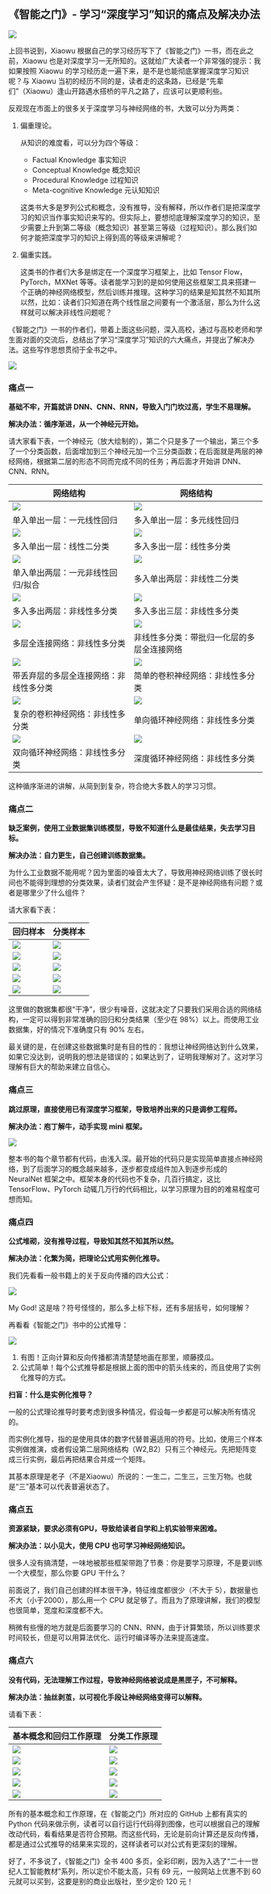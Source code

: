 
## 《智能之门》- 学习“深度学习”知识的痛点及解决办法

<img src="./img/cover.png"/>

上回书说到，Xiaowu 根据自己的学习经历写下了《智能之门》一书，而在此之前，Xiaowu 也是对深度学习一无所知的。这就给广大读者一个非常强的提示：我如果按照 Xiaowu 的学习经历走一遍下来，是不是也能彻底掌握深度学习知识呢？与 Xiaowu 当初的经历不同的是，读者走的这条路，已经是“先辈们”（Xiaowu）逢山开路遇水搭桥的平凡之路了，应该可以更顺利些。

反观现在市面上的很多关于深度学习与神经网络的书，大致可以分为两类：

1. 偏重理论。

    从知识的难度看，可以分为四个等级：
    - Factual Knowledge 事实知识
    - Conceptual Knowledge 概念知识
    - Procedural Knowledge 过程知识
    - Meta-cognitive Knowledge 元认知知识

    这类书大多是罗列公式和概念，没有推导，没有解释，所以作者们是把深度学习的知识当作事实知识来写的。但实际上，要想彻底理解深度学习的知识，至少需要上升到第二等级（概念知识）甚至第三等级（过程知识）。那么我们如何才能把深度学习的知识上得到高的等级来讲解呢？

2. 偏重实践。

    这类书的作者们大多是绑定在一个深度学习框架上，比如 Tensor Flow，PyTorch，MXNet 等等。读者能学习到的是如何使用这些框架工具来搭建一个正确的神经网络模型，然后训练并推理。这种学习的结果是知其然不知其所以然，比如：读者们只知道在两个线性层之间要有一个激活层，那么为什么这样就可以解决非线性问题呢？

《智能之门》一书的作者们，带着上面这些问题，深入高校，通过与高校老师和学生面对面的交流后，总结出了学习“深度学习”知识的六大痛点，并提出了解决办法。这些写作思想贯彻于全书之中。

<img src="img/Slide9.jpg"/>


### 痛点一

**基础不牢，开篇就讲 DNN、CNN、RNN，导致入门门坎过高，学生不易理解。**

**解决办法：循序渐进，从一个神经元开始。**

请大家看下表，一个神经元（放大绘制的），第二个只是多了一个输出，第三个多了一个分类函数，后面增加到三个神经元加一个三分类函数；在后面就是两层的神经网络，根据第二层的形态不同而完成不同的任务；再后面才开始讲 DNN、CNN、RNN。

|网络结构|网络结构|
|--|--|
|<img src="img/setup1.png"/>|<img src="img/setup2.png"/>|
|单入单出一层：一元线性回归|多入单出一层：多元线性回归|
|<img src="img/BinaryClassifierNN.png"/>|<img src="img/MultipleClassifierNN.png"/>|
|多入单出一层：线性二分类|多入多出一层：线性多分类|
|<img src="img/nn.png"/>|<img src="img/xor_nn.png"/>|
|单入单出两层：一元非线性回归/拟合|多入单出两层：非线性二分类|
|<img src="img/nn11.png"/>|<img src="img/nn3.png"/>|
|多入多出两层：非线性多分类|多入多出三层：非线性多分类|
|<img src="img/mnist_net.png"/>|<img src="img/bn_mnist.png"/>|
|多层全连接网络：非线性多分类|非线性多分类：带批归一化层的多层全连接网络|
|<img src="img/dropout_net.png"/>|<img src="img/conv_net.png"/>|
|带丢弃层的多层全连接网络：非线性多分类|简单的卷积神经网络：非线性多分类|
|<img src="img/mnist_net18.png"/>|<img src="img/bptt_simple.png"/>|
|复杂的卷积神经网络：非线性多分类|单向循环神经网络：非线性多分类|
|<img src="img/bi_rnn_net_right.png"/>|<img src="img/deep_rnn_net.png"/>|
|双向循环神经网络：非线性多分类|深度循环神经网络：非线性多分类|

这种循序渐进的讲解，从简到到复杂，符合绝大多数人的学习习惯。


### 痛点二

**缺乏案例，使用工业数据集训练模型，导致不知道什么是最佳结果，失去学习目标。**

**解决办法：自力更生，自己创建训练数据集。**

为什么工业数据不能用呢？因为里面的噪音太大了，导致用神经网络训练了很长时间也不能得到理想的分类效果，读者们就会产生怀疑：是不是神经网络有问题？或者是哪里少了什么组件？

请大家看下表：

|回归样本|分类样本|
|--|--|
|<img src="img/Slide23.jpg">|<img src="img/Slide25.jpg">|
|<img src="img/Slide24.jpg">|<img src="img/Slide26.jpg">|
|<img src="img/Slide27.jpg">|<img src="img/Slide30.jpg">|
|<img src="img/Slide28.jpg">|<img src="img/Slide29.jpg">|
|<img src="img/Slide31.jpg">|<img src="img/Slide32.jpg">|

这里做的数据集都很“干净”，很少有噪音，这就决定了只要我们采用合适的网络结构，一定可以得到非常准确的回归和分类结果（至少在 98%）以上。而使用工业数据集，好的情况下准确度只有 90% 左右。

最关键的是，在创建这些数据集时是有目的性的：我想让神经网络达到什么效果，如果它没达到，说明我的想法是错误的；如果达到了，证明我理解对了。这对学习理解有巨大的帮助来建立自信心。

### 痛点三

**跳过原理，直接使用已有深度学习框架，导致培养出来的只是调参工程师。**

**解决办法：庖丁解牛，动手实现 mini 框架。**

<img src="img/Slide37.jpg">

整本书的每个章节都有代码，由浅入深。最开始的代码只是实现简单直接点神经网络，到了后面学习的概念越来越多，逐步都变成组件加入到逐步形成的 NeuralNet 框架之中。框架本身的代码也不复杂，几百行搞定，这比 TensorFlow、PyTorch 动辄几万行的代码相比，以学习原理为目的的难易程度可想而知。

### 痛点四

**公式堆砌，没有推导过程，导致知其然不知其所以然。**

**解决办法：化繁为简，把理论公式用实例化推导。**

我们先看看一般书籍上的关于反向传播的四大公式：

<img src="img/Slide39.jpg">

My God! 这是啥？符号怪怪的，那么多上标下标，还有多层括号，如何理解？

再看看《智能之门》书中的公式推导：

<img src="img/Slide40.jpg">

1. 有图！正向计算和反向传播都清清楚楚地画在那里，顺藤摸瓜。
2. 公式简单！每个公式推导都是根据上面的图中的箭头线来的，而且使用了实例化推导的方式。

**扫盲：什么是实例化推导？**

一般的公式理论推导时要考虑到很多种情况，假设每一步都是可以解决所有情况的。

而实例化推导，指的是使用具体的数字代替普遍适用的符号。比如，使用三个样本实例做推演，或者假设第二层网络结构（W2,B2）只有三个神经元。先把矩阵变成三行实例，最后再把结果合并成一个矩阵。

其基本原理是老子（不是Xiaowu）所说的：一生二，二生三，三生万物。也就是“三”基本可以代表普遍状态了。

### 痛点五

**资源紧缺，要求必须有GPU，导致给读者自学和上机实验带来困难。**

**解决办法：以小见大，使用 CPU 也可学习神经网络知识。**

很多人没有搞清楚，一味地被那些框架带跑了节奏：你是要学习原理，不是要训练一个大模型，那么你要 GPU 干什么？

前面说了，我们自己创建的样本很干净，特征维度都很少（不大于 5），数据量也不大（小于2000），那么用一个 CPU 就足够了。而且为了原理讲解，我们的模型也很简单，宽度和深度都不大。

稍微有些慢的地方就是后面要学习的 CNN、RNN，由于计算繁琐，所以训练要求时间较长，但是可以用算法优化、运行时编译等办法来提高速度。

### 痛点六

**没有代码，无法理解工作过程，导致神经网络被说成是黑匣子，不可解释。**

**解决办法：抽丝剥茧，以可视化手段让神经网络变得可以解释。**

请看下表：

|基本概念和回归工作原理|分类工作原理|
|--|--|
|<img src="img/Slide46.jpg">|<img src="img/Slide49.jpg">|
|<img src="img/Slide47.jpg">|<img src="img/Slide51.jpg">|
|<img src="img/Slide48.jpg">|<img src="img/Slide53.jpg">|
|<img src="img/Slide50.jpg">|<img src="img/Slide52.jpg">|
|<img src="img/Slide56.jpg">|<img src="img/Slide54.jpg">|

所有的基本概念和工作原理，在《智能之门》所对应的 GitHub 上都有真实的 Python 代码来做示例，读者可以自行运行代码得到图像，也可以根据自己的理解改动代码，看看结果是否符合预期。而这些代码，无论是前向计算还是反向传播，都是通过公式推导的结果来实现的，这样读者可以对公式有更深刻的理解。

好了，不多说了，《智能之门》全书 400 多页，全彩印刷，因为入选了“二十一世纪人工智能教材”系列，所以定价不能太高，只有 69 元，一般网站上优惠不到 60 元就可以买到，这要是别的商业出版社，至少定价 120 元！
